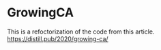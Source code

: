 # GrowingCA

This is a refoctorization of the code from this article. https://distill.pub/2020/growing-ca/
